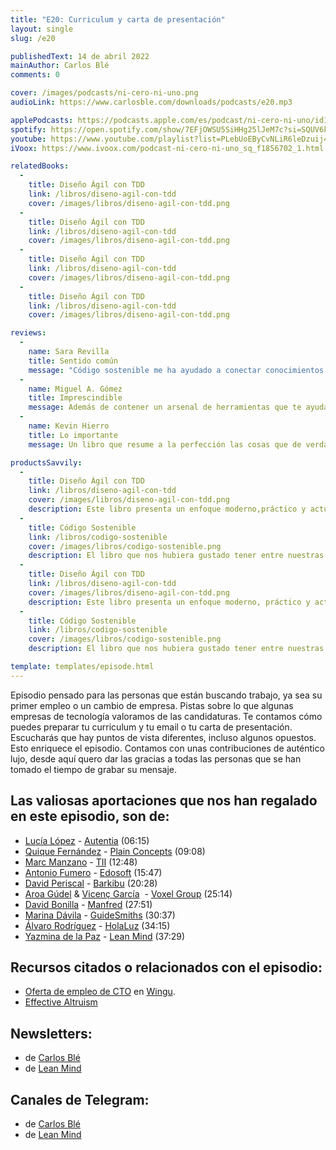 ```yaml
---
title: "E20: Curriculum y carta de presentación"
layout: single
slug: /e20

publishedText: 14 de abril 2022
mainAuthor: Carlos Blé
comments: 0

cover: /images/podcasts/ni-cero-ni-uno.png
audioLink: https://www.carlosble.com/downloads/podcasts/e20.mp3

applePodcasts: https://podcasts.apple.com/es/podcast/ni-cero-ni-uno/id1494641496
spotify: https://open.spotify.com/show/7EFjOWSU5SiHHg25lJeM7c?si=SQUV6kwuTl-dUN4t3QusqA&nd=1
youtube: https://www.youtube.com/playlist?list=PLebUoEByCvNLiR6leDzuij4C0PrjX-0Uq
iVoox: https://www.ivoox.com/podcast-ni-cero-ni-uno_sq_f1856702_1.html

relatedBooks:
  -
    title: Diseño Ágil con TDD
    link: /libros/diseno-agil-con-tdd
    cover: /images/libros/diseno-agil-con-tdd.png
  -
    title: Diseño Ágil con TDD
    link: /libros/diseno-agil-con-tdd
    cover: /images/libros/diseno-agil-con-tdd.png
  -
    title: Diseño Ágil con TDD
    link: /libros/diseno-agil-con-tdd
    cover: /images/libros/diseno-agil-con-tdd.png
  -
    title: Diseño Ágil con TDD
    link: /libros/diseno-agil-con-tdd
    cover: /images/libros/diseno-agil-con-tdd.png

reviews:
  -
    name: Sara Revilla
    title: Sentido común
    message: "Código sostenible me ha ayudado a conectar conocimientos que ni siquiera sabía que tenía. Carlos Blé explica y justifica los conceptos del código sostenible de tal manera que se convierten en sentido común."
  -
    name: Miguel A. Gómez
    title: Imprescindible
    message: Además de contener un arsenal de herramientas que te ayudaran a mejorar tu técnica como developer, es muy ameno. El mejor libro de programación en español que podrás encontrar.
  -
    name: Kevin Hierro
    title: Lo importante
    message: Un libro que resume a la perfección las cosas que de verdad aportan y se aplican en el día a día

productsSavvily:
  -
    title: Diseño Ágil con TDD
    link: /libros/diseno-agil-con-tdd
    cover: /images/libros/diseno-agil-con-tdd.png
    description: Este libro presenta un enfoque moderno,práctico y actualizado de TDD, con diferentes lenguajes de programación, apto para cualquier persona que desarrolle software.
  -
    title: Código Sostenible
    link: /libros/codigo-sostenible
    cover: /images/libros/codigo-sostenible.png
    description: El libro que nos hubiera gustado tener entre nuestras manos cuando estábamos aprendiendo a programar.
  -
    title: Diseño Ágil con TDD
    link: /libros/diseno-agil-con-tdd
    cover: /images/libros/diseno-agil-con-tdd.png
    description: Este libro presenta un enfoque moderno, práctico y actualizado de TDD, con diferentes lenguajes de programación, apto para cualquier persona que desarrolle software.
  -
    title: Código Sostenible
    link: /libros/codigo-sostenible
    cover: /images/libros/codigo-sostenible.png
    description: El libro que nos hubiera gustado tener entre nuestras manos cuando estábamos aprendiendo a programar.

template: templates/episode.html
---
```


Episodio pensado para las personas que están buscando trabajo, ya sea su primer empleo o un cambio de empresa. Pistas sobre lo que algunas empresas de tecnología valoramos de las candidaturas. Te contamos cómo puedes preparar tu curriculum y tu email o tu carta de presentación. Escucharás que hay puntos de vista diferentes, incluso algunos opuestos. Esto enriquece el episodio. Contamos con unas contribuciones de auténtico lujo, desde aquí quero dar las gracias a todas las personas que se han tomado el tiempo de grabar su mensaje.

## Las valiosas aportaciones que nos han regalado en este episodio, son de:

* [Lucía López](https://www.linkedin.com/in/luc%C3%ADa-l%C3%B3pez-de-sancho-de-la-pe%C3%B1a-63a121b9/) - [Autentia](https://www.autentia.com/) (06:15)
* [Quique Fernández](https://twitter.com/CKGrafico) - [Plain Concepts](https://www.plainconcepts.com/es/) (09:08)
* [Marc Manzano](https://www.linkedin.com/in/marcmanzano/) - [TII](https://www.tii.ae/) (12:48)
* [Antonio Fumero](https://www.linkedin.com/in/antoniofumero/) - [Edosoft](https://edosoft.es/) (15:47)
* [David Periscal](https://www.linkedin.com/in/davidperiscal/) - [Barkibu](https://www.barkibu.com/) (20:28)
* [Aroa Gúdel](https://www.linkedin.com/in/aroagudel/) & [Vicenç García](https://vgaltes.com/)  - [Voxel Group](https://www.voxelgroup.net/es/) (25:14)
* [David Bonilla](https://www.bonillaware.com/) - [Manfred](https://www.getmanfred.com/) (27:51)
* [Marina Dávila](https://www.linkedin.com/in/marinadavilavic/) - [GuideSmiths](https://www.guidesmiths.com/) (30:37)
* [Álvaro Rodríguez](https://www.linkedin.com/in/alvarorodriguezholaluz/) - [HolaLuz](https://www.holaluz.com/en/work-with-us/) (34:15)
* [Yazmina de la Paz](https://www.linkedin.com/in/yazmina-d-8613b655/) - [Lean Mind](https://leanmind.es) (37:29)

## Recursos citados o relacionados con el episodio:

* [Oferta de empleo de CTO](https://www.idealist.org/es/ong-empleo/46438cbfcf6c485b9f550fc490b46838-direccion-tecnologica-cto-wingu-buenos-aires) en [Wingu](https://www.winguweb.org).
* [Effective Altruism](http://bit.ly/2NfE2vp)

## Newsletters: 

* de [Carlos Blé](https://www.subscribepage.com/v3z8u6) 
* de [Lean Mind](https://www.subscribepage.com/p3v4h5)

## Canales de Telegram: 

* de [Carlos Blé](https://t.me/carlosble) 
* de [Lean Mind](https://t.me/leanmind)